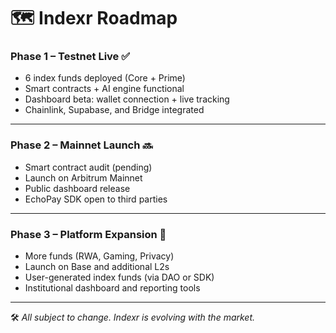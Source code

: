 # 🗺️ Indexr Roadmap 

### Phase 1 – Testnet Live ✅  
- 6 index funds deployed (Core + Prime)
- Smart contracts + AI engine functional
- Dashboard beta: wallet connection + live tracking
- Chainlink, Supabase, and Bridge integrated

---

### Phase 2 – Mainnet Launch 🔜 
- Smart contract audit (pending)
- Launch on Arbitrum Mainnet
- Public dashboard release
- EchoPay SDK open to third parties

---

### Phase 3 – Platform Expansion 🧩
- More funds (RWA, Gaming, Privacy)
- Launch on Base and additional L2s
- User-generated index funds (via DAO or SDK)
- Institutional dashboard and reporting tools

---

🛠️ *All subject to change. Indexr is evolving with the market.*




